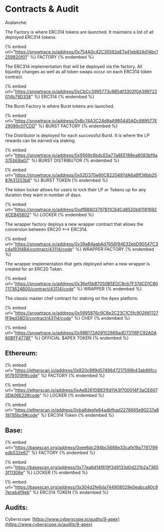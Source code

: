 # Contracts & Audit

Avalanche:

The Factory is where ERC314 tokens are launched. It maintains a list of all deployed ERC314 tokens.

{% embed url="https://snowtrace.io/address/0x754A0c42C35562eE7a41eb824d14bc1259820f01" %}
FACTORY
{% endembed %}

The ERC314 implementation that will be deployed via the factory. All liquidity changes as well as all token swaps occur on each ERC314 token contract.

{% embed url="https://snowtrace.io/address/0xCbCc3995773c8B54f3302f0A399722014b79D338" %}
ERC314
{% endembed %}

The Burst Factory is where Burst tokens are launched.

{% embed url="https://snowtrace.io/address/0xBc74A3C24d8aA980445ADc889577E29089c07CDD" %}
BURST FACTORY
{% endembed %}

The Distributor is deployed for each successful Burst. It is where the LP rewards can be earned via staking.

{% embed url="https://snowtrace.io/address/0x9569c6bdcE0a77a8EE188ea8083bf9a37EbEBa07" %}
BURST DISTRIBUTOR
{% endembed %}

{% embed url="https://snowtrace.io/address/0x52D370e60C8220497dA6aBff36bb2587A31203b6" %}
BURST TOKEN
{% endembed %}

The token locker allows for users to lock their LP or Tokens up for any duration they want in number of days.

{% embed url="https://snowtrace.io/address/0xdfB8803797B11C64Cd8520b611816924CE845802" %}
LOCKER
{% endembed %}

The wrapper factory deploys a new wrapper contract that allows the conversion between ERC20 <--> ERC314.

{% embed url="https://snowtrace.io/address/0x39aB4aabAd7656f94E32ebD90547C3c4a183f4B4/contract/43114/code" %}
WRAPPER FACTORY
{% endembed %}

The wrapper implementation that gets deployed when a new wrapper is created for an ERC20 Token.

{% embed url="https://snowtrace.io/address/0x36ef5bB7050B5EDC8cb7F37dCD1C807173624B00/contract/43114/code" %}
WRAPPER
{% endembed %}

The classic master chef contract for staking on the Apex platform.

{% embed url="https://snowtrace.io/address/0x5995876c9C6e2C23C1C5fc902661127fF9ed38D3/contract/43114/code" %}
CHEF
{% endembed %}

{% embed url="https://snowtrace.io/address/0x98B172A09102869adD73116FC92A0A60BFF4778F" %}
OFFICIAL $APEX TOKEN
{% endembed %}

## Ethereum:

{% embed url="https://etherscan.io/address/0x820c889d5749847217599b43ab86fcc91781019f#code" %}
FACTORY
{% endembed %}

{% embed url="https://etherscan.io/address/0xAeB261DB831fd11A3f700014F3aCE6073DA06E22#code" %}
LOCKER
{% endembed %}

{% embed url="https://etherscan.io/address/0xba8deefe84adbfbad2278665e90237a819795bc9#code" %}
ERC314 Token
{% endembed %}

## Base:

{% embed url="https://basescan.org/address/0xee6dc294bc5688e33cafe19a7781799edb532e67" %}
FACTORY
{% endembed %}

{% embed url="https://basescan.org/address/0x77ea6d14f619f3d9133d0d221b2a73653f11306e" %}
LOCKER
{% endembed %}

{% embed url="https://basescan.org/address/0x304d2fe6da744908029e0eabca80c97eceb4f9eb" %}
ERC314 TOKEN
{% endembed %}

## Audits:

Cyberscope: [https://www.cyberscope.io/audits/9-apex](https://www.cyberscope.io/audits/9-apex)
